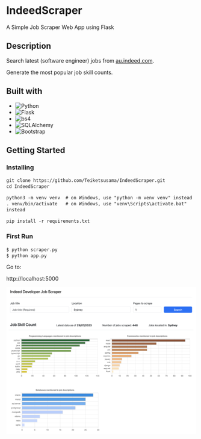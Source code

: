 # IndeedScraper

A Simple Job Scraper Web App using Flask

## Description

Search latest (software engineer) jobs from [au.indeed.com](https://au.indeed.com/).

Generate the most popular job skill counts.

## Built with

* ![Python](https://img.shields.io/badge/Python_3.9-%23eeeeee?style=for-the-badge&logo=python)
* ![Flask](https://img.shields.io/badge/Flask-%23eeeeee?style=for-the-badge&logo=Flask&logoColor=black)
* ![bs4](https://img.shields.io/badge/beautifulsoup4-%23eeeeee?style=for-the-badge&logo=pypi)
* ![SQLAlchemy](https://img.shields.io/badge/SQLAlchemy-%23eeeeee?style=for-the-badge&logo=pypi)
* ![Bootstrap](https://img.shields.io/badge/Bootstrap-%23eeeeee?style=for-the-badge&logo=bootstrap)


## Getting Started

### Installing

```
git clone https://github.com/Teiketsusama/IndeedScraper.git
cd IndeedScraper
```
```
python3 -m venv venv  # on Windows, use "python -m venv venv" instead
. venv/bin/activate   # on Windows, use "venv\Scripts\activate.bat" instead
```
```
pip install -r requirements.txt
```

### First Run
```
$ python scraper.py
$ python app.py
```
Go to:

http://localhost:5000

![template_img](https://github.com/Teiketsusama/IndeedScraper/blob/master/template.png)
